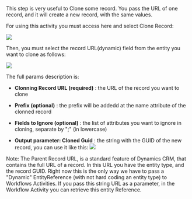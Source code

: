 This step is very useful to Clone some record. You pass the URL of one record, and it will create a new record, with the same values.

For using this activity you must access here and select Clone Record:

![](Clone%20Record_wfclone.gif)

Then, you must select the record URL(dynamic) field from the entity you want to clone as follows:

![](CloneRecord44_1.png)

The full params description is:
* **Clonning Record URL (required)** : the URL of the record you want to clone
* **Prefix (optional)** : the prefix will be addedd at the name attribute of the clonned record 
* **Fields to Ignore (optional)** : the list of attributes you want to ignore in cloning, separate by ";" (in lowercase)

* **Output parameter: Cloned Guid** : the string with the GUID of the new record, you can use it like this:
![](CloneRecord44_2.png)

Note: The Parent Record URL, is a standard feature of Dynamics CRM, that contains the full URL of a record. In this URL you have the entity type, and the record GUID. Right now this is the only way we have to pass a "Dynamic" EntityReference (with not hard coding an entity type) to Workflows Activities. If you pass this string URL as a parameter, in the Workflow Activity you can retrieve this entity Reference.
